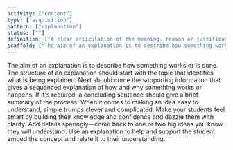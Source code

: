 ```yaml
---
activity: ["content"]
type: ["acquisition"]
pattern: ["explanation"]
status: [""]
definition: ["A clear articulation of the meaning, reason or justification for a statement."]
scaffold: ["The aim of an explanation is to describe how something works or is done. The structure of an explanation should start with the topic that identifies what is being explained. Next should come the supporting information that gives a sequenced explanation of how and why something works or happens. If it's required, a concluding sentence should give a brief summary of the process. When it comes to making an idea easy to understand, simple trumps clever and complicated. Make your students feel smart by building their knowledge and confidence and dazzle them with clarity. Add details sparingly—come back to one or two big ideas you know they will understand. Use an explanation to help and support the student embed the concept and relate it to their understanding. "]
---
```


The aim of an explanation is to describe how something works or is done. The structure of an explanation should start with the topic that identifies what is being explained. Next should come the supporting information that gives a sequenced explanation of how and why something works or happens. If it's required, a concluding sentence should give a brief summary of the process. When it comes to making an idea easy to understand, simple trumps clever and complicated. Make your students feel smart by building their knowledge and confidence and dazzle them with clarity. Add details sparingly—come back to one or two big ideas you know they will understand. Use an explanation to help and support the student embed the concept and relate it to their understanding.
